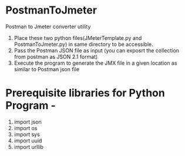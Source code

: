 # PostmanToJmeter
Postman to Jmeter converter utility

1. Place these two python files(JMeterTemplate.py and PostmanToJmeter.py) in same directory to be accessible.
2. Pass the Postman JSON file as input (you can exposrt the collection from postman as JSON 2.1 format)
3. Execute the program to generate the JMX file in a given location as similar to Postman json file


Prerequisite libraries for Python Program - 
===================================


1. import json
2. import os
3. import sys
4. import uuid
5. import urllib
